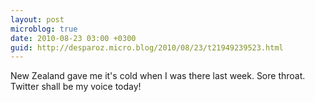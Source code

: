 ```yaml
---
layout: post
microblog: true
date: 2010-08-23 03:00 +0300
guid: http://desparoz.micro.blog/2010/08/23/t21949239523.html
---
```

New Zealand gave me it's cold when I  was there last week. Sore throat. Twitter shall be my voice today!
